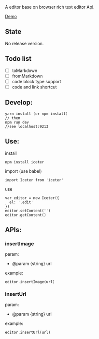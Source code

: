 
A editor base on browser rich text editor Api.


[Demo](https://ggice.github.io/iceter/)

## State

No release version.

## Todo list

- [ ] toMarkdown
- [ ] fromMarkdown
- [ ] code block type support
- [ ] code and link shortcut

## Develop:

    yarn install (or npm install)
    // then 
    npm run dev
    //see localhost:9213

## Use:

install

    npm install iceter

import (use babel)

    import Iceter from 'iceter'

use

    var editor = new Iceter({
      el: '.edit'
    })
    editor.setContent('')
    editor.getContent()

## APIs:

### insertImage

param:

* @param {string} url

example:
 
    editor.insertImage(url)

### insertUrl

param:

* @param {string} url

example:
 
    editor.insertUrl(url)

